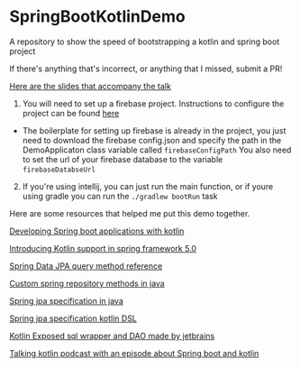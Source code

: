 # SpringBootKotlinDemo
A repository to show the speed of bootstrapping a kotlin and spring boot project

If there's anything that's incorrect, or anything that I missed, submit a PR!


[Here are the slides that accompany the talk](http://www.slideshare.net/YousufHaque/spring-boot-kotlin-lt3)

1. You will need to set up a firebase project. Instructions to configure the project can be found [here](https://firebase.google.com/docs/admin/setup)

- The boilerplate for setting up firebase is already in the project, you just need to download the firebase config.json and specify the path in the DemoApplicaton class variable called `firebaseConfigPath`
You also need to set the url of your firebase database to the variable `firebaseDatabseUrl` 

2. If you're using intellij, you can just run the main function, or if youre using gradle you can run the `./gradlew bootRun` task

Here are some resources that helped me put this demo together.


[Developing Spring boot applications with kotlin](https://spring.io/blog/2016/02/15/developing-spring-boot-applications-with-kotlin)

[Introducing Kotlin support in spring framework 5.0](https://spring.io/blog/2017/01/04/introducing-kotlin-support-in-spring-framework-5-0)

[Spring Data JPA query method reference](http://docs.spring.io/spring-data/jpa/docs/current/reference/html/#jpa.query-methods.query-creation)

[Custom spring repository methods in java](http://stackoverflow.com/questions/11880924/how-to-add-custom-method-to-spring-data-jpa)

[Spring jpa specification in java](https://spring.io/blog/2011/04/26/advanced-spring-data-jpa-specifications-and-querydsl/)

[Spring jpa specification kotlin DSL](https://github.com/consoleau/kotlin-jpa-specification-dsl)

[Kotlin Exposed sql wrapper and DAO made by jetbrains](https://github.com/JetBrains/Exposed)

[Talking kotlin podcast with an episode about Spring boot and kotlin](http://talkingkotlin.com/spring-boot-with-sebastian-delueze/)


